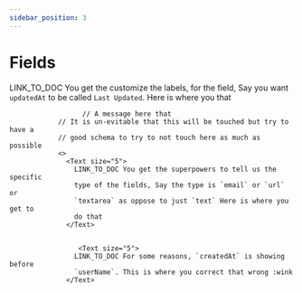 ```yaml
---
sidebar_position: 3
---
```


# Fields

  LINK_TO_DOC You get the customize the labels, for the field,
                    Say you want `updatedAt` to be called `Last Updated`. Here
                    is where you that


                      // A message here that
                // It is un-evitable that this will be touched but try to have a
                // good schema to try to not touch here as much as possible
                <>
                  <Text size="5">
                    LINK_TO_DOC You get the superpowers to tell us the specific
                    type of the fields, Say the type is `email` or `url` or
                    `textarea` as oppose to just `text` Here is where you get to
                    do that
                  </Text>


                     <Text size="5">
                    LINK_TO_DOC For some reasons, `createdAt` is showing before
                    `userName`. This is where you correct that wrong :wink
                  </Text>